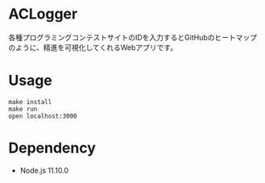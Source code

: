 # ACLogger
  各種プログラミングコンテストサイトのIDを入力するとGitHubのヒートマップのように、精進を可視化してくれるWebアプリです。

# Usage
```shell
make install
make run
open localhost:3000
```

# Dependency
- Node.js 11.10.0
